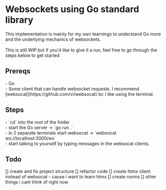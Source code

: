 <h1>Websockets using Go standard library</h1>
This implementation is mainly for my own learnings to understand Go more and the underlying mechanics of websockets.
<br><br>
This is still WIP but if you'd like to give it a run, feel free to go through the steps below to get started

<h2>Prereqs</h2>
- Go
<br>
- Some client that can handle websocket requests. I recommend [websocat](https://github.com/vi/websocat) bc I like using the terminal.

<h2>Steps</h2>
- `cd` into the root of the folder
<br>
- start the Go server -> `go run .`
<br>
- in 2 separate terminals start websocat -> `websocat ws://localhost:3000/ws`
<br>
- start talking to yourself by typing messages in the websocat clients. 

<h2>Todo</h2>
[] create and fix project structure 
[] refactor code
[] create htmx client instead of websocat - cause i want to learn htmx
[] create rooms 
[] other things i cant think of right now
